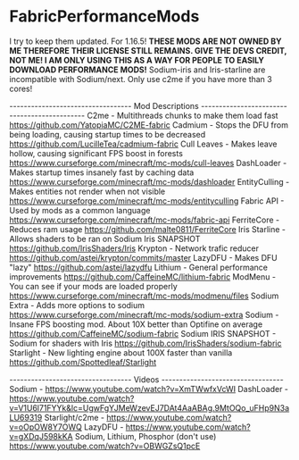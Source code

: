 # FabricPerformanceMods
I try to keep them updated. For 1.16.5!
**THESE MODS ARE NOT OWNED BY ME THEREFORE THEIR LICENSE STILL REMAINS. GIVE THE DEVS CREDIT, NOT ME! I AM ONLY USING THIS AS A WAY FOR PEOPLE TO EASILY DOWNLOAD PERFORMANCE MODS!**
Sodium-iris and Iris-starline are incompatible with Sodium/next.
Only use c2me if you have more than 3 cores!

---------------------------------- Mod Descriptions ---------------------------------------------
C2me - Multithreads chunks to make them load fast https://github.com/YatopiaMC/C2ME-fabric
Cadmium - Stops the DFU from being loading, causing startup times to be decreased https://github.com/LucilleTea/cadmium-fabric
Cull Leaves - Makes leave hollow, causing significant FPS boost in forests https://www.curseforge.com/minecraft/mc-mods/cull-leaves
DashLoader - Makes startup times insanely fast by caching data https://www.curseforge.com/minecraft/mc-mods/dashloader
EntityCulling - Makes entities not render when not visible https://www.curseforge.com/minecraft/mc-mods/entityculling
Fabric API - Used by mods as a common language https://www.curseforge.com/minecraft/mc-mods/fabric-api
FerriteCore - Reduces ram usage https://github.com/malte0811/FerriteCore
Iris Starline - Allows shaders to be ran on Sodium Iris SNAPSHOT https://github.com/IrisShaders/Iris
Krypton - Network trafic reducer https://github.com/astei/krypton/commits/master
LazyDFU - Makes DFU "lazy" https://github.com/astei/lazydfu
Lithium - General performance improvements https://github.com/CaffeineMC/lithium-fabric
ModMenu - You can see if your mods are loaded properly https://www.curseforge.com/minecraft/mc-mods/modmenu/files
Sodium Extra - Adds more options to sodium https://www.curseforge.com/minecraft/mc-mods/sodium-extra
Sodium - Insane FPS boosting mod. About 10X better than Optifine on average https://github.com/CaffeineMC/sodium-fabric
Sodium IRIS SNAPSHOT - Sodium for shaders with Iris https://github.com/IrisShaders/sodium-fabric
Starlight - New lighting engine about 100X faster than vanilla https://github.com/Spottedleaf/Starlight

---------------------------------- Videos ----------------------------------
Sodium - https://www.youtube.com/watch?v=XmTWwfxVcWI
DashLoader - https://www.youtube.com/watch?v=V1U6l71FYYk&lc=UgwFgYJMeWzevEJ7DAt4AaABAg.9MtOQo_uFHp9N3aLU69319
Starlight/c2me - https://www.youtube.com/watch?v=oOpOW8Y7OWQ
LazyDFU - https://www.youtube.com/watch?v=gXDqJ598kKA
Sodium, Lithium, Phosphor (don't use) https://www.youtube.com/watch?v=OBWGZsQ1pcE
